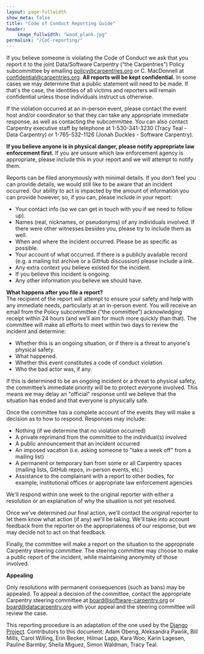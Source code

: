 ```yaml
---
layout: page-fullwidth
show_meta: false
title: "Code of Conduct Reporting Guide"
header:
    image_fullwidth: "wood_plank.jpg"
permalink: "/CoC-reporting/"
---
```


If you believe someone is violating the Code of Conduct we ask that you report it to the joint Data/Software Carpentry (“the Carpentries”) Policy subcommittee by emailing [policy@carpentries.org](mailto:policy@carpentries.org) or 
C. MacDonnell at [confidential@carpentries.org](mailto:confidential@carpentries.org).
**All reports will be kept confidential.** In some cases we may determine that a public statement will need to be
made. If that's the case, the identities of all victims and reporters will remain confidential unless those
individuals instruct us otherwise.  

If the violation occurred at an in-person event, please contact the event host and/or coordinator so that they
can take any appropriate immediate response, as well as contacting the subcommittee. You can also contact
Carpentry executive staff by telephone at 1-530-341-3230 (Tracy Teal - Data Carpentry) or 1-765-532-1126 (Jonah Duckles - Software Carpentry).  

**If you believe anyone is in physical danger, please notify appropriate law enforcement first.** If you are unsure
which law enforcement agency is appropriate, please include this in your report and we will attempt to notify
them.  

Reports can be filed anonymously with minimal details. If you don’t feel you can provide details, we would still
like to be aware that an incident occurred. Our ability to act is impacted by the amount of information you can
provide however, so, if you can, please include in your report:  

- Your contact info (so we can get in touch with you if we need to follow up).  
- Names (real, nicknames, or pseudonyms) of any individuals involved. If there were other witnesses besides you, please try to include them as well.  
- When and where the incident occurred. Please be as specific as possible.  
- Your account of what occurred. If there is a publicly available record (e.g. a mailing list archive or a GitHub discussion) please include a link.  
- Any extra context you believe existed for the incident.  
- If you believe this incident is ongoing.  
- Any other information you believe we should have.  

**What happens after you file a report?**    
The recipient of the report will attempt to ensure your safety and help with any immediate needs, 
particularly at an in-person event. You will receive an email from the Policy subcommittee (“the committee”)
acknowledging receipt within 24 hours (and we’ll aim for much more quickly than that). The committee will make all efforts to meet within two days to review the incident and determine:  

- Whether this is an ongoing situation, or if there is a threat to anyone's physical safety.  
- What happened.  
- Whether this event constitutes a code of conduct violation.  
- Who the bad actor was, if any.  

If this is determined to be an ongoing incident or a threat to physical safety, the committee’s immediate
priority will be to protect everyone involved. This means we may delay an "official" response until we believe
that the situation has ended and that everyone is physically safe.  

Once the committee has a complete account of the events they will make a decision as to how to respond. Responses may include:  

- Nothing (if we determine that no violation occurred)  
- A private reprimand from the committee to the individual(s) involved  
- A public announcement that an incident occurred  
- An imposed vacation (i.e. asking someone to "take a week off" from a mailing list) 
- A permanent or temporary ban from some or all Carpentry spaces (mailing lists, GitHub repos, in-person events, etc.)  
- Assistance to the complainant with a report to other bodies, for example, institutional offices or appropriate law enforcement agencies  


We'll respond within one week to the original reporter with either a resolution or an explanation of why the
situation is not yet resolved.   

Once we've determined our final action, we'll contact the original reporter to let them know what action (if any) 
we'll be taking. We'll take into account feedback from the reporter on the appropriateness of our response, but
we may decide not to act on that feedback.  

Finally, the committee will make a report on the situation to the appropriate Carpentry steering committee. 
The steering committee may choose to make a public report of the incident, while maintaining anonymity of those
involved.  

**Appealing**

Only resolutions with permanent consequences (such as bans) may be appealed. To appeal a decision of the 
committee, contact the appropriate Carpentry steering committee at 
[board@software-carpentry.org](mailto:board@software-carpentry.org) or 
[board@datacarpentry.org](mailto:board@datacarpentry.org) with your appeal and the 
steering committee will review the case.  

This reporting procedure is an adaptation of the one used by the
[Django Project](https://www.djangoproject.com/conduct/reporting/). 
Contributors to this document: Adam Obeng, Aleksandra Pawlik, Bill Mills, Carol Willing, Erin Becker, Hilmar Lapp, Kara Woo, Karin Lagesen, Pauline Barmby, Sheila Miguez, Simon Waldman, Tracy Teal.
